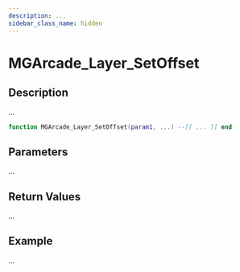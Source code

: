```yaml
---
description: ...
sidebar_class_name: hidden
---
```


# MGArcade_Layer_SetOffset

## Description

...

```lua
function MGArcade_Layer_SetOffset(param1, ...) --[[ ... ]] end
```

## Parameters

...

## Return Values

...

## Example

...

